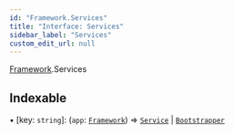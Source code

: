 ```yaml
---
id: "Framework.Services"
title: "Interface: Services"
sidebar_label: "Services"
custom_edit_url: null
---
```


[Framework](../modules/Framework.md).Services

## Indexable

▪ [key: `string`]: (`app`: [`Framework`](../classes/Framework.md)) => [`Service`](../classes/Service.md) \| [`Bootstrapper`](../classes/Bootstrapper.md)

